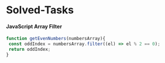 # Solved-Tasks
#### JavaScript Array Filter

````javascript
function getEvenNumbers(numbersArray){
 const oddIndex = numbersArray.filter((el) => el % 2 == 0);
 return oddIndex;
}

````








